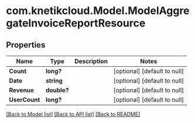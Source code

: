 # com.knetikcloud.Model.ModelAggregateInvoiceReportResource
## Properties

Name | Type | Description | Notes
------------ | ------------- | ------------- | -------------
**Count** | **long?** |  | [optional] [default to null]
**Date** | **string** |  | [optional] [default to null]
**Revenue** | **double?** |  | [optional] [default to null]
**UserCount** | **long?** |  | [optional] [default to null]

[[Back to Model list]](../README.md#documentation-for-models) [[Back to API list]](../README.md#documentation-for-api-endpoints) [[Back to README]](../README.md)

